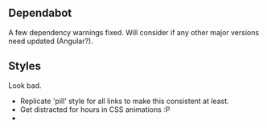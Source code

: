 ## Dependabot

A few dependency warnings fixed. Will consider if any other major versions need updated (Angular?).

## Styles

Look bad.

 - Replicate 'pill' style for all links to make this consistent at least.
 - Get distracted for hours in CSS animations :P
 - 